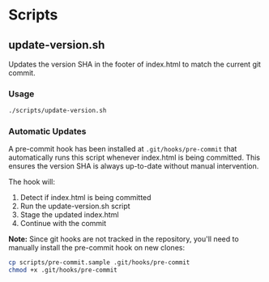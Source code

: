 # Scripts

## update-version.sh

Updates the version SHA in the footer of index.html to match the current git commit.

### Usage

```bash
./scripts/update-version.sh
```

### Automatic Updates

A pre-commit hook has been installed at `.git/hooks/pre-commit` that automatically runs this script whenever index.html is being committed. This ensures the version SHA is always up-to-date without manual intervention.

The hook will:
1. Detect if index.html is being committed
2. Run the update-version.sh script
3. Stage the updated index.html
4. Continue with the commit

**Note:** Since git hooks are not tracked in the repository, you'll need to manually install the pre-commit hook on new clones:

```bash
cp scripts/pre-commit.sample .git/hooks/pre-commit
chmod +x .git/hooks/pre-commit
```

